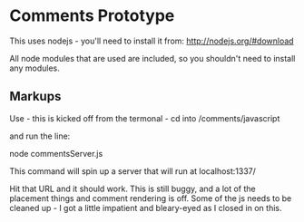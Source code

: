 Comments Prototype
=============

This uses nodejs - you'll need to install it from: http://nodejs.org/#download

All node modules that are used are included, so you shouldn't need to install any modules.

Markups
-------

Use - this is kicked off from the termonal - cd into <projectDir>/comments/javascript
  
and run the line:

node commentsServer.js

This command will spin up a server that will run at localhost:1337/

Hit that URL and it should work. This is still buggy, and a lot of the placement things and comment rendering is off. Some of the js needs to be cleaned up - I got a little impatient and bleary-eyed as I closed in on this.